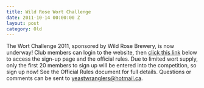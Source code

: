 ```yaml
---
title: Wild Rose Wort Challenge
date: 2011-10-14 00:00:00 Z
layout: post
category: Old
---
```


<p>The Wort Challenge 2011&#44; sponsored by Wild Rose Brewery&#44; is now underway! Club members can login to the website&#44; then <a href="http://www.yeastwranglers.ca/NMP/WR_Challenge_2011/tabid/314/Default.aspx">click this link</a> below to access the sign-up page and the official rules. Due to limited wort supply&#44; only the first 20 members to sign up will be entered into the competition&#44; so sign up now! See the Official Rules document for full details. Questions or comments can be sent to <a href="mailto:yeastwranglers@hotmail.ca">yeastwranglers@hotmail.ca</a>.</p>
